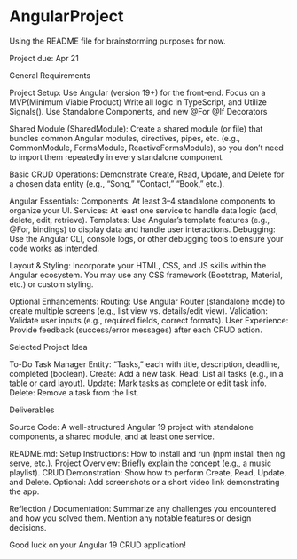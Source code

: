 # AngularProject

Using the README file for brainstorming purposes for now.

Project due: Apr 21

General Requirements

Project Setup:
Use Angular (version 19+) for the front-end. Focus on a MVP(Minimum Viable Product)
Write all logic in TypeScript, and Utilize Signals().
Use Standalone Components, and new @For @If Decorators

Shared Module (SharedModule):
Create a shared module (or file) that bundles common Angular modules, directives, pipes, etc. (e.g., CommonModule, FormsModule, ReactiveFormsModule), so you don’t need to import them repeatedly in every standalone component.

Basic CRUD Operations:
Demonstrate Create, Read, Update, and Delete for a chosen data entity (e.g., “Song,” “Contact,” “Book,” etc.).

Angular Essentials:
Components: At least 3–4 standalone components to organize your UI.
Services: At least one service to handle data logic (add, delete, edit, retrieve).
Templates: Use Angular’s template features (e.g., @For, bindings) to display data and handle user interactions.
Debugging: Use the Angular CLI, console logs, or other debugging tools to ensure your code works as intended.

Layout & Styling:
Incorporate your HTML, CSS, and JS skills within the Angular ecosystem.
You may use any CSS framework (Bootstrap, Material, etc.) or custom styling.

Optional Enhancements:
Routing: Use Angular Router (standalone mode) to create multiple screens (e.g., list view vs. details/edit view).
Validation: Validate user inputs (e.g., required fields, correct formats).
User Experience: Provide feedback (success/error messages) after each CRUD action.

Selected Project Idea

To-Do Task Manager
Entity: “Tasks,” each with title, description, deadline, completed (boolean).
Create: Add a new task.
Read: List all tasks (e.g., in a table or card layout).
Update: Mark tasks as complete or edit task info.
Delete: Remove a task from the list.

Deliverables

Source Code:
A well-structured Angular 19 project with standalone components, a shared module, and at least one service.

README.md:
Setup Instructions: How to install and run (npm install then ng serve, etc.).
Project Overview: Briefly explain the concept (e.g., a music playlist).
CRUD Demonstration: Show how to perform Create, Read, Update, and Delete.
Optional: Add screenshots or a short video link demonstrating the app.

Reflection / Documentation:
Summarize any challenges you encountered and how you solved them.
Mention any notable features or design decisions.

Good luck on your Angular 19 CRUD application!
